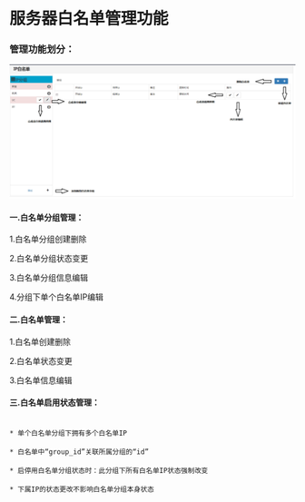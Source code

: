 # 服务器白名单管理功能

### 管理功能划分：

![Jmeter](media/whitelist.png)

#### 一.白名单分组管理：

1.白名单分组创建删除

2.白名单分组状态变更

3.白名单分组信息编辑

4.分组下单个白名单IP编辑

#### 二.白名单管理：

1.白名单创建删除

2.白名单状态变更

3.白名单信息编辑

#### 三.白名单启用状态管理：
```shell

* 单个白名单分组下拥有多个白名单IP

* 白名单中“group_id”关联所属分组的“id”

* 启停用白名单分组状态时：此分组下所有白名单IP状态强制改变

* 下属IP的状态更改不影响白名单分组本身状态

```
